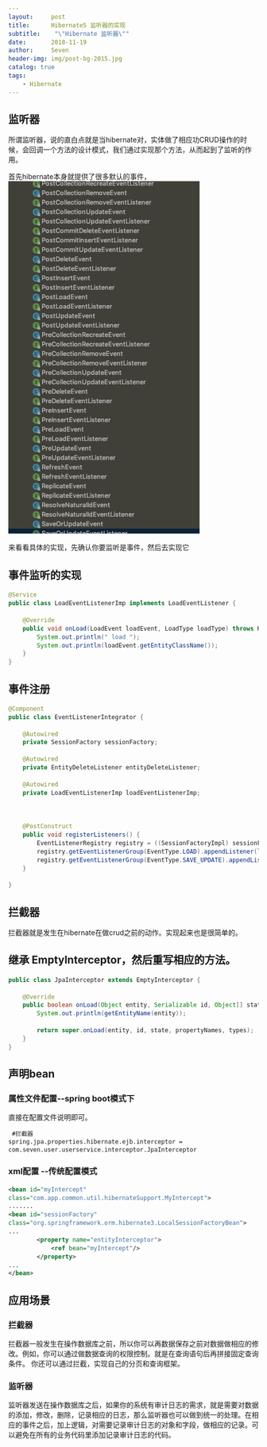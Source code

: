 ```yaml
---
layout:     post
title:      Hibernate5 监听器的实现
subtitle:    "\"Hibernate 监听器\""
date:       2018-11-19
author:     Seven
header-img: img/post-bg-2015.jpg
catalog: true
tags:
    - Hibernate
---
```


## 监听器
所谓监听器，说的直白点就是当hibernate对，实体做了相应功CRUD操作的时候，会回调一个方法的设计模式，我们通过实现那个方法，从而起到了监听的作用。



首先hibernate本身就提供了很多默认的事件，
![](/img/blog/2019-09-01-1.jpg)


来看看具体的实现，先确认你要监听是事件，然后去实现它

## 事件监听的实现
``` java
@Service
public class LoadEventListenerImp implements LoadEventListener {

    @Override
    public void onLoad(LoadEvent loadEvent, LoadType loadType) throws HibernateException {
        System.out.println(" load ");
        System.out.println(loadEvent.getEntityClassName());
    }
}
```

## 事件注册

``` java
@Component
public class EventListenerIntegrator {

    @Autowired
    private SessionFactory sessionFactory;

    @Autowired
    private EntityDeleteListener entityDeleteListener;

    @Autowired
    private LoadEventListenerImp loadEventListenerImp;



    @PostConstruct
    public void registerListeners() {
        EventListenerRegistry registry = ((SessionFactoryImpl) sessionFactory).getServiceRegistry().getService(EventListenerRegistry.class);
        registry.getEventListenerGroup(EventType.LOAD).appendListener(loadEventListenerImp);
        registry.getEventListenerGroup(EventType.SAVE_UPDATE).appendListener(entityDeleteListener);
    }

}
```


## 拦截器
拦截器就是发生在hibernate在做crud之前的动作。实现起来也是很简单的。

## 继承 EmptyInterceptor，然后重写相应的方法。

``` java 
public class JpaInterceptor extends EmptyInterceptor {

    @Override
    public boolean onLoad(Object entity, Serializable id, Object[] state, String[] propertyNames, Type[] types) {
        System.out.println(getEntityName(entity));

        return super.onLoad(entity, id, state, propertyNames, types);
    }
}
```

## 声明bean

### 属性文件配置--spring boot模式下
直接在配置文件说明即可。

```
 #拦截器
spring.jpa.properties.hibernate.ejb.interceptor = com.seven.user.userservice.interceptor.JpaInterceptor
```
### xml配置 --传统配置模式

``` xml
<bean id="myIntercept"   
class="com.app.common.util.hibernateSupport.MyIntercept">  
.......  
<bean id="sessionFactory"   
class="org.springframework.orm.hibernate3.LocalSessionFactoryBean">  
...  
        <property name="entityInterceptor">   
            <ref bean="myIntercept"/>  
        </property>  
...  
</bean> 
```


## 应用场景
### 拦截器
拦截器一般发生在操作数据库之前，所以你可以再数据保存之前对数据做相应的修改。例如，你可以通过做数据查询的权限控制。就是在查询语句后再拼接固定查询条件。
你还可以通过拦截，实现自己的分页和查询框架。

### 监听器
监听器发送在操作数据库之后，如果你的系统有审计日志的需求，就是需要对数据的添加，修改，删除，记录相应的日志，那么监听器也可以做到统一的处理。在相应的事件之后，加上逻辑，对需要记录审计日志的对象和字段，做相应的记录。可以避免在所有的业务代码里添加记录审计日志的代码。


